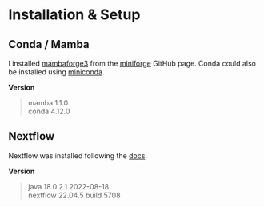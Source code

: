 # Installation & Setup

## Conda / Mamba
I installed [mambaforge3](https://github.com/conda-forge/miniforge#mambaforge-pypy3) from the [miniforge](https://github.com/conda-forge/miniforge) GitHub page. Conda could also be installed using [miniconda](https://docs.conda.io/en/latest/miniconda.html). 

**Version**  
> mamba 1.1.0  
> conda 4.12.0

## Nextflow
Nextflow was installed following the [docs](https://www.nextflow.io/docs/latest/getstarted.html).

**Version**  
> java 18.0.2.1 2022-08-18  
> nextflow 22.04.5 build 5708
